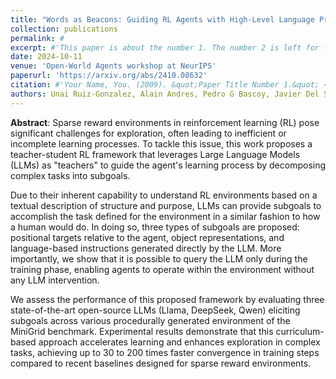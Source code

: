 ```yaml
---
title: "Words as Beacons: Guiding RL Agents with High-Level Language Prompts"
collection: publications
permalink: #
excerpt: #'This paper is about the number 1. The number 2 is left for future work.'
date: 2024-10-11
venue: 'Open-World Agents workshop at NeurIPS'
paperurl: 'https://arxiv.org/abs/2410.08632'
citation: #'Your Name, You. (2009). &quot;Paper Title Number 1.&quot; <i>Journal 1</i>. 1(1).'
authors: Unai Ruiz-Gonzalez, Alain Andres, Pedro G Bascoy, Javier Del Ser
---
```

**Abstract**: Sparse reward environments in reinforcement learning (RL) pose significant challenges for exploration, often leading to inefficient or incomplete learning processes. To tackle this issue, this work proposes a teacher-student RL framework that leverages Large Language Models (LLMs) as "teachers" to guide the agent's learning process by decomposing complex tasks into subgoals. 

Due to their inherent capability to understand RL environments based on a textual description of structure and purpose, LLMs can provide subgoals to accomplish the task defined for the environment in a similar fashion to how a human would do. In doing so, three types of subgoals are proposed: positional targets relative to the agent, object representations, and language-based instructions generated directly by the LLM. More importantly, we show that it is possible to query the LLM only during the training phase, enabling agents to operate within the environment without any LLM intervention. 

We assess the performance of this proposed framework by evaluating three state-of-the-art open-source LLMs (Llama, DeepSeek, Qwen) eliciting subgoals across various procedurally generated environment of the MiniGrid benchmark. Experimental results demonstrate that this curriculum-based approach accelerates learning and enhances exploration in complex tasks, achieving up to 30 to 200 times faster convergence in training steps compared to recent baselines designed for sparse reward environments. 